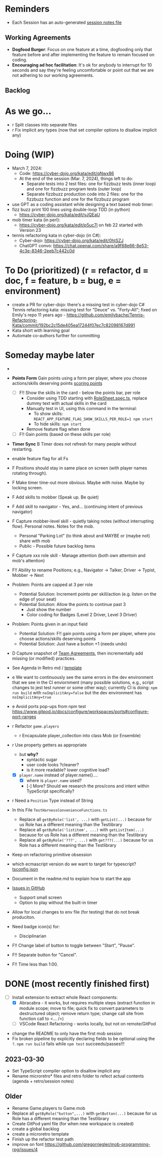 # Reminders

-   Each Session has an auto-generated [session notes file](../session-notes/_todays-session-notes.md)

## Working Agreements

-   **Dogfood Burger**: Focus on one feature at a time, dogfooding only that feature before and after implementing the feature to remain focused on coding.
-   **Encouraging ad hoc facilitation**: It's ok for anybody to interrupt for 10 seconds and say they're feeling uncomfortable or point out that we are not adhering to our working agreements.

## Backlog

# As we go...

-   r Split classes into separate files
-   r Fix implicit any types (now that set compiler options to disallow implicit any)

# Doing (WIP)
- March 7, 2024: 
    - Code: https://cyber-dojo.org/kata/edit/qNwx86
    - At the end of the session (Mar. 7, 2024), things left to do:
        - Separate tests into 2 test files: one for fizzbuzz tests (inner loop) and one for fizzbuzz program tests (outer loop)
        - Separate fizzbuzz production code into 2 files: one for the fizzbuzz function and one for the fizzbuzz program
- use GPT as a coding assistant while designing a text based mob timer:
-   fizz buzz print 100 lines using double-loop TDD (in python)
    - https://cyber-dojo.org/kata/edit/vJQEaU
-   mob timer kata (in perl): 
    - https://cyber-dojo.org/kata/edit/p5uc7l on feb 22 started with Version 23
-   tennis refactoring kata in cyber-dojo (in C#):
    -   Cyber-dojo: https://cyber-dojo.org/kata/edit/0htSZJ
    -   ChatGPT convo: https://chat.openai.com/share/a9f88e66-8e53-4c3e-8346-2eeb7c442c0d

# To Do (prioritized) (r = refactor, d = doc, f = feature, b = bug, e = environment)

-   create a PR for cyber-dojo: there's a missing test in cyber-dojo C# Tennis refactoring kata: missing test for "Deuce" vs. "Forty-All"; fixed on Emily's repo 11 years ago - https://github.com/emilybache/Tennis-Refactoring-Kata/commit/192bc2c15de405ea17244f07ec7c82098167d991
-   Kata short with learning goal
-   Automate co-authors further for committing

# Someday maybe later

-
-   **Points Form** Gain points using a form per player, where you choose actions/skills deserving points [scoring points](../docs/scoring-points.md)
    -   [ ] F!! Show the skills in the card - below the points bar, per role
        -   Consider using TDD starting with [RoleSheet.spec.ts](../webapp/src/RoleSheet.spec.tsx), replace dummy text with actual skills in the card
        -   Manually test in UI, using this command in the terminal:
            -   To show skills: `REACT_APP_FEATURE_FLAG_SHOW_SKILLS_PER_ROLE=1 npm start`
            -   To hide skills: `npm start`
        -   Remove feature flag when done
    -   [ ] F!! Gain points (based on these skills per role)
-   **Timer Sync** B Timer does not refresh for many people without restarting.
-   enable feature flag for all Fs
-   F Positions should stay in same place on screen (with player names rotating through).
-   F Make timer time-out more obvious. Maybe with noise. Maybe by locking screen.
-   F Add skills to mobber (Speak up. Be quiet)
-   F Add skill to navigator - Yes, and... (continuing intent of previous navigator)
-   F Capture mobber-level skill - quietly taking notes (without interrupting flow). Personal notes. Notes for the mob.
    -   Personal "Parking Lot" (to think about and MAYBE or (maybe not) share with mob
    -   Public - Possible future backlog items
-   F Capture xxx role skill - Manage attention (both own attentoin and mob's attention)
-   F!! Ability to rename Positions; e.g., Navigator -> Talker, Driver -> Typist, Mobber -> Next
-   Problem: Points are capped at 3 per role
    -   Potential Solution: Increment points per skill/action (e.g. listen on the edge of your seat)
    -   Potential Solution: Allow the points to continue past 3
        -   Just show the number
        -   Color coding for Badges (Level 2 Driver, Level 3 Driver)
-   Problem: Points given in an input field

    -   Potential Solution: F!! gain points using a form per player, where you choose actions/skills deserving points
    -   Potential Solution: Just have a button +1 (needs undo)

-   D Capture snapshot of [Team Agreements](team-agreements.md), then incrementally add missing (or modified) practices.

-   See Agenda in Retro md / [template](../session-notes/session-2023-MM-DD.template.md)

-   e We want to continuously see the same errors in the dev environment that we see in the CI enviornment (many possible solutions, e.g., script changes to jest test runner or some other way); currently CI is doing: `npm run build` with `noImplicitAny=false` but the dev environment has `noImplicitAny=true`
-   e Avoid ports pop-ups from npm test
    https://www.gitpod.io/docs/configure/workspaces/ports#configure-port-ranges
-   r Refactor `game.players`
    -   r Encapsulate player_collection into class Mob (or Ensemble)
-   r Use property getters as appropriate
    -   but **why?**
        -   syntactic sugar
        -   user code looks ?cleaner?
        -   is it more readable? lower cognitive load?
    -   [x] `player.name` instead of player.name()....
        -   [x] where is `player.name` used?
        -   [-] More? Should we research the pros/cons and intent within TypeScript specifically?
-   r Need a `Position` Type instead of String
-   In this File `TestHarnessConvenienceFunctions.ts`
    -   Replace all `getByRole('list', ...)` with `getList(...)` because for us Role has a different meaning than the Testlibrary
    -   Replace all `getByRole('listitem', ...)` with `getListItem(...)` because for us Role has a different meaning than the Testlibrary
    -   Replace all `getByRole('???', ...)` with `get???(...)` because for us Role has a different meaning than the Testlibrary
-   Keep on refactoring primitive obsession
-   which ecmascript version do we want to target for typescript? [tsconfig.json](../webapp/tsconfig.json)
-   Document in the readme.md to explain how to start the app
-   [Issues in GitHub](https://github.com/gregorriegler/mob-programming-rpg/issues)
    -   Support small screen
    -   Option to play without the built-in timer
-   Allow for local changes to env file (for testing) that do not break produciton.
-   Need badge icon(s) for:

    -   Disciplinarian

-   F!! Change label of button to toggle between "Start", "Pause".
-   F!! Separate button for "Cancel".
-   F!! Time less than 1:00.

# DONE (most recently finished first)

-   [ ] Install extension to extract whole React components:
    -   [x] Abracabra - it works, but requires multiple steps (extract function in module scope; move to file; quick fix to convert parameters to destructured object; remove return type; change call site from function call to <... />)
    -   [ ] VSCode React Refactoring - works locally, but not on remote/GitPod
-   change the README to only have the first mob session
-   Fix broken pipeline by explicitly declaring fields to be optional using the `?`. `npm run build` fails while `npm test` succeeds/passes!!!

## 2023-03-30

-   Set TypeScript compiler option to disallow implicit any
-   Rename microretro\* files and retro folder to refect actual contents (agenda + retro/session notes)

## Older

-   Rename Game.players to Game.mob
-   Replace all `getByRole("button",...)` with `getButton(...)` because for us Role has a different meaning than the Testlibrary
-   Create GitPod yaml file (for when new workspace is created)
-   create a global backlog
-   create a microretro template
-   Finish up the refactor test path
-   improve on font https://github.com/gregorriegler/mob-programming-rpg/issues/4

